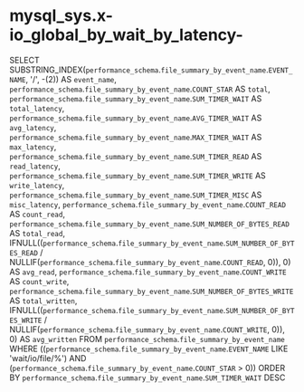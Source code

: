 # mysql_sys.x-io_global_by_wait_by_latency-

SELECT 
    SUBSTRING_INDEX(`performance_schema`.`file_summary_by_event_name`.`EVENT_NAME`,
            '/',
            -(2)) AS `event_name`,
    `performance_schema`.`file_summary_by_event_name`.`COUNT_STAR` AS `total`,
    `performance_schema`.`file_summary_by_event_name`.`SUM_TIMER_WAIT` AS `total_latency`,
    `performance_schema`.`file_summary_by_event_name`.`AVG_TIMER_WAIT` AS `avg_latency`,
    `performance_schema`.`file_summary_by_event_name`.`MAX_TIMER_WAIT` AS `max_latency`,
    `performance_schema`.`file_summary_by_event_name`.`SUM_TIMER_READ` AS `read_latency`,
    `performance_schema`.`file_summary_by_event_name`.`SUM_TIMER_WRITE` AS `write_latency`,
    `performance_schema`.`file_summary_by_event_name`.`SUM_TIMER_MISC` AS `misc_latency`,
    `performance_schema`.`file_summary_by_event_name`.`COUNT_READ` AS `count_read`,
    `performance_schema`.`file_summary_by_event_name`.`SUM_NUMBER_OF_BYTES_READ` AS `total_read`,
    IFNULL((`performance_schema`.`file_summary_by_event_name`.`SUM_NUMBER_OF_BYTES_READ` / NULLIF(`performance_schema`.`file_summary_by_event_name`.`COUNT_READ`,
                    0)),
            0) AS `avg_read`,
    `performance_schema`.`file_summary_by_event_name`.`COUNT_WRITE` AS `count_write`,
    `performance_schema`.`file_summary_by_event_name`.`SUM_NUMBER_OF_BYTES_WRITE` AS `total_written`,
    IFNULL((`performance_schema`.`file_summary_by_event_name`.`SUM_NUMBER_OF_BYTES_WRITE` / NULLIF(`performance_schema`.`file_summary_by_event_name`.`COUNT_WRITE`,
                    0)),
            0) AS `avg_written`
FROM
    `performance_schema`.`file_summary_by_event_name`
WHERE
    ((`performance_schema`.`file_summary_by_event_name`.`EVENT_NAME` LIKE 'wait/io/file/%')
        AND (`performance_schema`.`file_summary_by_event_name`.`COUNT_STAR` > 0))
ORDER BY `performance_schema`.`file_summary_by_event_name`.`SUM_TIMER_WAIT` DESC
